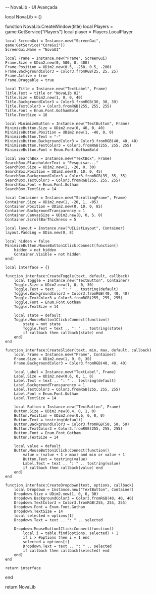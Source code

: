 -- NovaLib - UI Avançada

local NovaLib = {}

function NovaLib:CreateWindow(title)
    local Players = game:GetService("Players")
    local player = Players.LocalPlayer

    local ScreenGui = Instance.new("ScreenGui", game:GetService("CoreGui"))
    ScreenGui.Name = "NovaUI"

    local Frame = Instance.new("Frame", ScreenGui)
    Frame.Size = UDim2.new(0, 500, 0, 400)
    Frame.Position = UDim2.new(0.5, -250, 0.5, -200)
    Frame.BackgroundColor3 = Color3.fromRGB(25, 25, 25)
    Frame.Active = true
    Frame.Draggable = true

    local Title = Instance.new("TextLabel", Frame)
    Title.Text = title or "NovaLib UI"
    Title.Size = UDim2.new(1, 0, 0, 40)
    Title.BackgroundColor3 = Color3.fromRGB(30, 30, 30)
    Title.TextColor3 = Color3.fromRGB(255, 255, 255)
    Title.Font = Enum.Font.GothamBold
    Title.TextSize = 18

    local MinimizeButton = Instance.new("TextButton", Frame)
    MinimizeButton.Size = UDim2.new(0, 40, 0, 40)
    MinimizeButton.Position = UDim2.new(1, -40, 0, 0)
    MinimizeButton.Text = "-"
    MinimizeButton.BackgroundColor3 = Color3.fromRGB(40, 40, 40)
    MinimizeButton.TextColor3 = Color3.fromRGB(255, 255, 255)
    MinimizeButton.Font = Enum.Font.GothamBold

    local SearchBox = Instance.new("TextBox", Frame)
    SearchBox.PlaceholderText = "Pesquisar..."
    SearchBox.Size = UDim2.new(1, -20, 0, 30)
    SearchBox.Position = UDim2.new(0, 10, 0, 45)
    SearchBox.BackgroundColor3 = Color3.fromRGB(35, 35, 35)
    SearchBox.TextColor3 = Color3.fromRGB(255, 255, 255)
    SearchBox.Font = Enum.Font.Gotham
    SearchBox.TextSize = 14

    local Container = Instance.new("ScrollingFrame", Frame)
    Container.Size = UDim2.new(1, -20, 1, -85)
    Container.Position = UDim2.new(0, 10, 0, 85)
    Container.BackgroundTransparency = 1
    Container.CanvasSize = UDim2.new(0, 0, 5, 0)
    Container.ScrollBarThickness = 5

    local layout = Instance.new("UIListLayout", Container)
    layout.Padding = UDim.new(0, 8)

    local hidden = false
    MinimizeButton.MouseButton1Click:Connect(function()
        hidden = not hidden
        Container.Visible = not hidden
    end)

    local interface = {}

    function interface:CreateToggle(text, default, callback)
        local Toggle = Instance.new("TextButton", Container)
        Toggle.Size = UDim2.new(1, 0, 0, 30)
        Toggle.Text = text .. ": " .. tostring(default)
        Toggle.BackgroundColor3 = Color3.fromRGB(40, 40, 40)
        Toggle.TextColor3 = Color3.fromRGB(255, 255, 255)
        Toggle.Font = Enum.Font.Gotham
        Toggle.TextSize = 14

        local state = default
        Toggle.MouseButton1Click:Connect(function()
            state = not state
            Toggle.Text = text .. ": " .. tostring(state)
            if callback then callback(state) end
        end)
    end

    function interface:CreateSlider(text, min, max, default, callback)
        local Frame = Instance.new("Frame", Container)
        Frame.Size = UDim2.new(1, 0, 0, 30)
        Frame.BackgroundColor3 = Color3.fromRGB(40, 40, 40)

        local Label = Instance.new("TextLabel", Frame)
        Label.Size = UDim2.new(0.6, 0, 1, 0)
        Label.Text = text .. ": " .. tostring(default)
        Label.BackgroundTransparency = 1
        Label.TextColor3 = Color3.fromRGB(255, 255, 255)
        Label.Font = Enum.Font.Gotham
        Label.TextSize = 14

        local Button = Instance.new("TextButton", Frame)
        Button.Size = UDim2.new(0.4, 0, 1, 0)
        Button.Position = UDim2.new(0.6, 0, 0, 0)
        Button.Text = tostring(default)
        Button.BackgroundColor3 = Color3.fromRGB(50, 50, 50)
        Button.TextColor3 = Color3.fromRGB(255, 255, 255)
        Button.Font = Enum.Font.Gotham
        Button.TextSize = 14

        local value = default
        Button.MouseButton1Click:Connect(function()
            value = (value + 1 > max) and min or value + 1
            Button.Text = tostring(value)
            Label.Text = text .. ": " .. tostring(value)
            if callback then callback(value) end
        end)
    end

    function interface:CreateDropdown(text, options, callback)
        local Dropdown = Instance.new("TextButton", Container)
        Dropdown.Size = UDim2.new(1, 0, 0, 30)
        Dropdown.BackgroundColor3 = Color3.fromRGB(40, 40, 40)
        Dropdown.TextColor3 = Color3.fromRGB(255, 255, 255)
        Dropdown.Font = Enum.Font.Gotham
        Dropdown.TextSize = 14
        local selected = options[1]
        Dropdown.Text = text .. ": " .. selected

        Dropdown.MouseButton1Click:Connect(function()
            local i = table.find(options, selected) + 1
            if i > #options then i = 1 end
            selected = options[i]
            Dropdown.Text = text .. ": " .. selected
            if callback then callback(selected) end
        end)
    end

    return interface
end

return NovaLib
